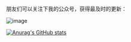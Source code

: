 朋友们可以关注下我的公众号，获得最及时的更新：

![image](https://user-images.githubusercontent.com/14103319/92430320-11583200-f1c7-11ea-940d-1e297d2f394b.png)

[![Anurag's GitHub stats](https://github-readme-stats.vercel.app/api?username=zhangyachen)](https://github.com/anuraghazra/github-readme-stats)

